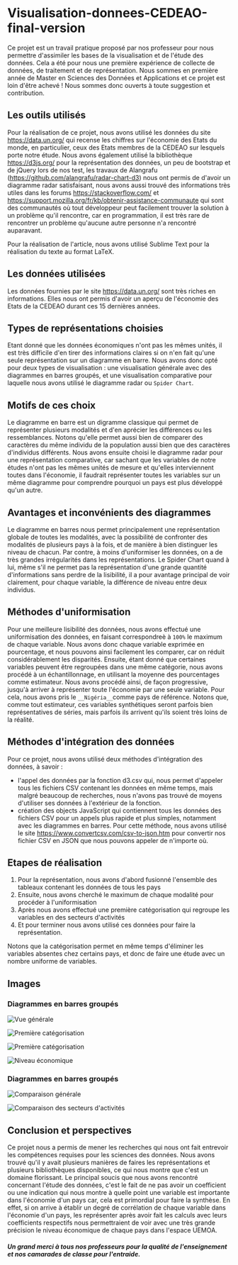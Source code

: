 # Visualisation-donnees-CEDEAO-final-version

Ce projet est un travail pratique proposé par nos professeur pour nous permettre d'assimiler les bases de la visualisation et de l'étude des données. Cela a été pour nous une première expérience de collecte de données, de traitement et de représentation. Nous sommes en première année de Master en Sciences des Données et Applications et ce projet est loin d'être achevé ! Nous sommes donc ouverts à toute suggestion et contribution.

## Les outils utilisés

Pour la réalisation de ce projet, nous avons utilisé les données du site https://data.un.org/ qui recense les chiffres sur l'économie des Etats du monde, en particulier, ceux des Etats membres de la CEDEAO sur lesquels porte notre étude. Nous avons également utilisé la bibliothèque https://d3js.org/ pour la représentation des données, un peu de bootstrap et de jQuery lors de nos test, les travaux de Alangrafu (https://github.com/alangrafu/radar-chart-d3) nous ont permis de d'avoir un diagramme radar satisfaisant, nous avons aussi trouvé des informations très utiles dans les forums https://stackoverflow.com/ et https://support.mozilla.org/fr/kb/obtenir-assistance-communaute qui sont des communautés où tout développeur peut facilement trouver la solution à un problème qu'il rencontre, car en programmation, il est très rare de rencontrer un problème qu'aucune autre personne n'a rencontré auparavant.

Pour la réalisation de l'article, nous avons utilisé Sublime Text pour la réalisation du texte au format LaTeX.

## Les données utilisées

Les données fournies par le site https://data.un.org/ sont très riches en informations. Elles nous ont permis d'avoir un aperçu de l'économie des Etats de la CEDEAO durant ces 15 dernières années.

## Types de représentations choisies

Etant donné que les données économiques n'ont pas les mêmes unités, il est très difficile d'en tirer des informations claires si on n'en fait qu'une seule représentation sur un diagramme en barre. Nous avons donc opté pour deux types de visualisation : une visualisation générale avec des diagrammes en barres groupés, et une visualisation comparative pour laquelle nous avons utilisé le diagramme radar ou `Spider Chart`.

## Motifs de ces choix

Le diagramme en barre est un digramme classique qui permet de représenter plusieurs modalités et d'en aprécier les différences ou les ressemblances. Notons qu'elle permet aussi bien de comparer des caractères du même individu de la population aussi bien que des caractères d'individus différents.
Nous avons ensuite choisi le diagramme radar pour une représentation comparative, car sachant que les variables de notre études n'ont pas les mêmes unités de mesure et qu'elles interviennent toutes dans l'économie, il faudrait représenter toutes les variables sur un même diagramme pour comprendre pourquoi un pays est plus développé qu'un autre.

## Avantages et inconvénients des diagrammes

Le diagramme en barres nous permet principalement une représentation globale de toutes les modalités, avec la possibilité de confronter des modalités de plusieurs pays à la fois, et de manière à bien distinguer les niveau de chacun. Par contre, à moins d'uniformiser les données, on a de très grandes irrégularités dans les représentations. Le Spider Chart quand à lui, même s'il ne permet pas la représentation d'une grande quantité d'informations sans perdre de la lisibilité, il a pour avantage principal de voir clairement, pour chaque variable, la différence de niveau entre deux individus.

## Méthodes d'uniformisation

Pour une meilleure lisibilité des données, nous avons effectué une uniformisation des données, en faisant correspondreè à `100%` le maximum de chaque variable. Nous avons donc chaque variable exprimée en pourcentage, et nous pouvons ainsi facilement les comparer, car on réduit considérablement les disparités.
Ensuite, étant donné que certaines variables peuvent être regroupées dans une même catégorie, nous avons procédé à un échantillonnage, en utilisant la moyenne des pourcentages comme estimateur. Nous avons procédé ainsi, de façon progressive, jusqu'à arriver à représenter toute l'économie par une seule variable. Pour cela, nous avons pris le `__Nigéria__`comme pays de référence. Notons que, comme tout estimateur, ces variables synthétiques seront parfois bien représentatives de séries, mais parfois ils arrivent qu'ils soient très loins de la réalité.

## Méthodes d'intégration des données

Pour ce projet, nous avons utilisé deux méthodes d'intégration des données, à savoir :
* l'appel des données par la fonction d3.csv qui, nous permet d'appeler tous les fichiers CSV contenant les données en même temps, mais malgré beaucoup de recherches, nous n'avons pas trouvé de moyens d'utiliser ses données à l'extérieur de la fonction.
* création des objects JavaScript qui contiennent tous les données des fichiers CSV pour un appels plus rapide et plus simples, notamment avec les diagrammes en barres. Pour cette méthode, nous avons utilisé le site https://www.convertcsv.com/csv-to-json.htm pour convertir nos fichier CSV en JSON que nous pouvons appeler de n'importe où.

## Etapes de réalisation

1. Pour la représentation, nous avons d'abord fusionné l'ensemble des tableaux contenant les données de tous les pays
2. Ensuite, nous avons cherché le maximum de chaque modalité pour procéder à l'uniformisation
3. Après nous avons effectué une première catégorisation qui regroupe les variables en des secteurs d'activités
4. Et pour terminer nous avons utilisé ces données pour faire la représentation.

Notons que la catégorisation permet en même temps d'éliminer les variables absentes chez certains pays, et donc de faire une étude avec un nombre uniforme de variables.

## Images

### Diagrammes en barres groupés

![Vue générale](https://github.com/louisisaacdiouf/Visualisation-donnees-CEDEAO-final-version/blob/master/captures/Capture1.PNG)

![Première catégorisation](https://github.com/louisisaacdiouf/Visualisation-donnees-CEDEAO-final-version/blob/master/captures/Capture2.PNG)

![Première catégorisation](https://github.com/louisisaacdiouf/Visualisation-donnees-CEDEAO-final-version/blob/master/captures/Capture3.PNG)

![Niveau économique](https://github.com/louisisaacdiouf/Visualisation-donnees-CEDEAO-final-version/blob/master/captures/Capture4.PNG)

### Diagrammes en barres groupés

![Comparaison générale](https://github.com/louisisaacdiouf/Visualisation-donnees-CEDEAO-final-version/blob/master/captures/Capture5.PNG)

![Comparaison des secteurs d'activités](https://github.com/louisisaacdiouf/Visualisation-donnees-CEDEAO-final-version/blob/master/captures/Capture6.PNG)


## Conclusion et perspectives

Ce projet nous a permis de mener les recherches qui nous ont fait entrevoir les compétences requises pour les sciences des données. Nous avons trouvé qu'il y avait plusieurs manières de faires les représentations et plusieurs bibliothèques disponibles, ce qui nous montre que c'est un domaine florissant.
Le principal soucis que nous avons rencontré concernant l'étude des données, c'est le fait de ne pas avoir un coefficient ou une indication qui nous montre à quelle point une variable est importante dans l'économie d'un pays car, cela est primordial pour faire la synthèse. En effet, si on arrive à établir un degré de corrélation de chaque variable dans l'économie d'un pays, les représenter après avoir fait les calculs avec leurs coefficients respectifs nous permettraient de voir avec une très grande précision le niveau économique de chaque pays dans l'espace UEMOA.


##### Un grand merci à tous nos professeurs pour la qualité de l'enseignement et nos camarades de classe pour l'entraide.